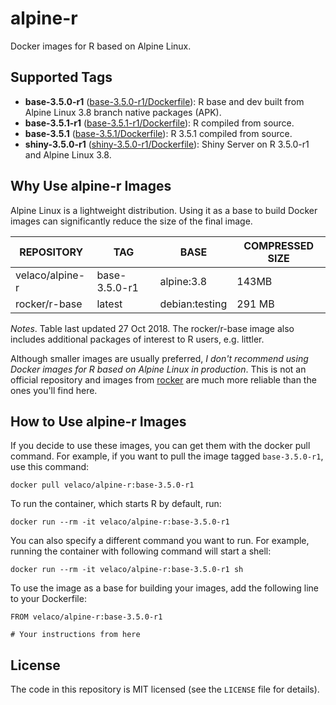 # alpine-r

Docker images for R based on Alpine Linux.

## Supported Tags

* **base-3.5.0-r1** ([base-3.5.0-r1/Dockerfile](https://github.com/velaco/alpine-r/blob/master/base-3.5.0-r1/Dockerfile)): R base and dev built from Alpine Linux 3.8 branch native packages (APK).
* **base-3.5.1-r1** ([base-3.5.1-r1/Dockerfile](https://github.com/velaco/alpine-r/blob/master/base-3.5.1-r1/Dockerfile)): R compiled from source.
* **base-3.5.1** ([base-3.5.1/Dockerfile](https://github.com/velaco/alpine-r/blob/master/base-3.5.1/Dockerfile)): R 3.5.1 compiled from source.
* **shiny-3.5.0-r1** ([shiny-3.5.0-r1/Dockerfile](https://github.com/velaco/alpine-r/blob/master/shiny-3.5.0-r1/Dockerfile)): Shiny Server on R 3.5.0-r1 and Alpine Linux 3.8.

## Why Use alpine-r Images

Alpine Linux is a lightweight distribution. Using it as a base to build Docker images can significantly reduce the size of the final image. 

|REPOSITORY|TAG|BASE|COMPRESSED SIZE|
|-|-|-|-|
|velaco/alpine-r|base-3.5.0-r1|alpine:3.8|143MB|
|rocker/r-base|latest|debian:testing|291 MB|

*Notes*. Table last updated 27 Oct 2018. The rocker/r-base image also includes additional packages of interest to R users, e.g. littler.

Although smaller images are usually preferred, *I don't recommend using Docker images for R based on Alpine Linux in production*. This is not an official repository and images from [rocker](https://hub.docker.com/r/rocker/) are much more reliable than the ones you'll find here.

## How to Use alpine-r Images

If you decide to use these images, you can get them with the docker pull command. For example, if you want to pull the image tagged `base-3.5.0-r1`, use this command:

```shell
docker pull velaco/alpine-r:base-3.5.0-r1
```
To run the container, which starts R by default, run:

```shell
docker run --rm -it velaco/alpine-r:base-3.5.0-r1
```

You can also specify a different command you want to run. For example, running the container with following command will start a shell:

```shell
docker run --rm -it velaco/alpine-r:base-3.5.0-r1 sh
```
To use the image as a base for building your images, add the following line to your Dockerfile:

```shell
FROM velaco/alpine-r:base-3.5.0-r1

# Your instructions from here
```

## License

The code in this repository is MIT licensed (see the `LICENSE` file for details).
